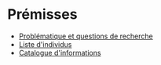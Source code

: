 # Prémisses
- [Problématique et questions de recherche](problematique.md)
- [Liste d'individus](#)
- [Catalogue d'informations](catalogue.md)